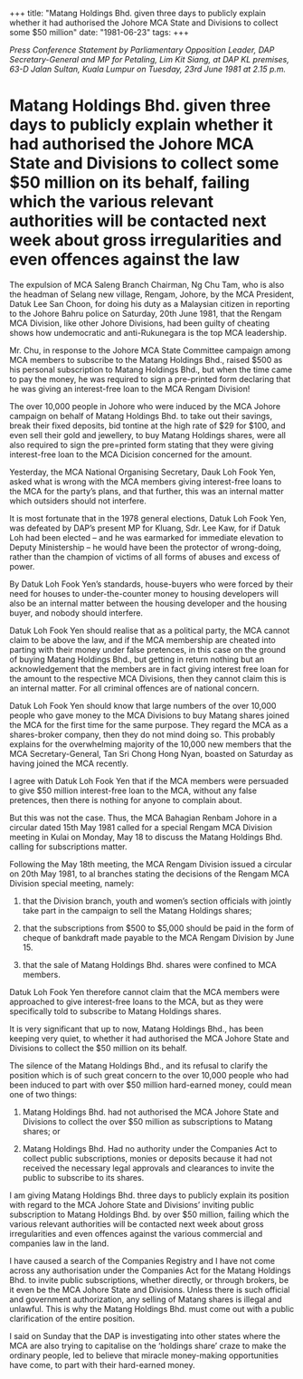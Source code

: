 +++ 
title: "Matang Holdings Bhd. given three days to publicly explain whether it had authorised the Johore MCA State and Divisions to collect some $50 million"
date: "1981-06-23"
tags:
+++

_Press Conference Statement by Parliamentary Opposition Leader, DAP Secretary-General and MP for Petaling, Lim Kit Siang, at DAP KL premises, 63-D Jalan Sultan, Kuala Lumpur on Tuesday, 23rd June 1981 at 2.15 p.m._

# Matang Holdings Bhd. given three days to publicly explain whether it had authorised the Johore MCA State and Divisions to collect some $50 million on its behalf, failing which the various relevant authorities will be contacted next week about gross irregularities and even offences against the law

The expulsion of MCA Saleng Branch Chairman, Ng Chu Tam, who is also the headman of Selang new village, Rengam, Johore, by the MCA President, Datuk Lee San Choon, for doing his duty as a Malaysian citizen in reporting to the Johore Bahru police on Saturday, 20th June 1981, that the Rengam MCA Division, like other Johore Divisions, had been guilty of cheating shows how undemocratic and anti-Rukunegara is the top MCA leadership.</u>

Mr. Chu, in response to the Johore MCA State Committee campaign among MCA members to subscribe to the Matang Holdings Bhd., raised $500 as his personal subscription to Matang Holdings Bhd., but when the time came to pay the money, he was required to sign a pre-printed form declaring that he was giving an interest-free loan to the MCA Rengam Division!

The over 10,000 people in Johore who were induced by the MCA Johore campaign on behalf of Matang Holdings Bhd. to take out their savings, break their fixed deposits, bid tontine at the high rate of $29 for $100, and even sell their gold and jewellery, to buy Matang Holdings shares, were all also required to sign the pre=printed form stating that they were giving interest-free loan to the MCA Dicision concerned for the amount.

Yesterday, the MCA National Organising Secretary, Dauk Loh Fook Yen, asked what is wrong with the MCA members giving interest-free loans to the MCA for the party’s plans, and that further, this was an internal matter which outsiders should not interfere.

It is most fortunate that in the 1978 general elections, Datuk Loh Fook Yen, was defeated by DAP’s present MP for Kluang, Sdr. Lee Kaw, for if Datuk Loh had been elected – and he was earmarked for immediate elevation to Deputy Ministership – he would have been the protector of wrong-doing, rather than the champion of victims of all forms of abuses and excess of power.

By Datuk Loh Fook Yen’s standards, house-buyers who were forced by their need for houses to under-the-counter money to housing developers will also be an internal matter between the housing developer and the housing buyer, and nobody should interfere.

Datuk Loh Fook Yen should realise that as a political party, the MCA cannot claim to be above the law, and if the MCA membership are cheated into parting with their money under false pretences, in this case on the ground of buying Matang Holdings Bhd., but getting in return nothing but an acknowledgement that the members are in fact giving interest free loan for the amount to the respective MCA Divisions, then they cannot claim this is an internal matter. For all criminal offences are of national concern.

Datuk Loh Fook Yen should know that large numbers of the over 10,000 people who gave money to the MCA Divisions to buy Matang shares joined the MCA for the first time for the same purpose. They regard the MCA as a shares-broker company, then they do not mind doing so. This probably explains for the overwhelming majority of the 10,000 new members that the MCA Secretary-General, Tan Sri Chong Hong Nyan, boasted on Saturday as having joined the MCA recently.

I agree with Datuk Loh Fook Yen that if the MCA members were persuaded to give $50 million interest-free loan to the MCA, without any false pretences, then there is nothing for anyone to complain about.

But this was not the case. Thus, the MCA Bahagian Renbam Johore in a circular dated 15th May 1981 called for a special Rengam MCA Division meeting in Kulai on Monday, May 18 to discuss the Matang Holdings Bhd. calling for subscriptions matter.

Following the May 18th meeting, the MCA Rengam Division issued a circular on 20th May 1981, to al branches stating the decisions of the Rengam MCA Division special meeting, namely:

1. that the Division branch, youth and women’s section officials with jointly take part in the campaign to sell the Matang Holdings shares;

2. that the subscriptions from $500 to $5,000 should be paid in the form of cheque of bankdraft made payable to the MCA Rengam Division by June 15.

3. that the sale of Matang Holdings Bhd. shares were confined to MCA members.

Datuk Loh Fook Yen therefore cannot claim that the MCA members were approached to give interest-free loans to the MCA, but as they were specifically told to subscribe to Matang Holdings shares.

It is very significant that up to now, Matang Holdings Bhd., has been keeping very quiet, to whether it had authorised the MCA Johore State and Divisions to collect the $50 million on its behalf.

The silence of the Matang Holdings Bhd., and its refusal to clarify the position which is of such great concern to the over 10,000 people who had been induced to part with over $50 million hard-earned money, could mean one of two things:

1. Matang Holdings Bhd. had not authorised the MCA Johore State and Divisions to collect the over $50 million as subscriptions to Matang shares; or

2. Matang Holdings Bhd. Had no authority under the Companies Act to collect public subscriptions, monies or deposits because it had not received the necessary legal approvals and clearances to invite the public to subscribe to its shares.

I am giving Matang Holdings Bhd. three days to publicly explain its position with regard to the MCA Johore State and Divisions’ inviting public subscription to Matang Holdings Bhd. by over $50 million, failing which the various relevant authorities will be contacted next week about gross irregularities and even offences against the various commercial and companies law in the land.

I have caused a search of the Companies Registry and I have not come across any authorisation under the Companies Act for the Matang Holdings Bhd. to invite public subscriptions, whether directly, or through brokers, be it even be the MCA Johore State and Divisions. Unless there is such official and government authorization, any selling of Matang shares is illegal and unlawful. This is why the Matang Holdings Bhd. must come out with a public clarification of the entire position.

I said on Sunday that the DAP is investigating into other states where the MCA are also trying to capitalise on the ‘holdings share’ craze to make the ordinary people, led to believe that miracle money-making opportunities have come, to part with their hard-earned money.
 
